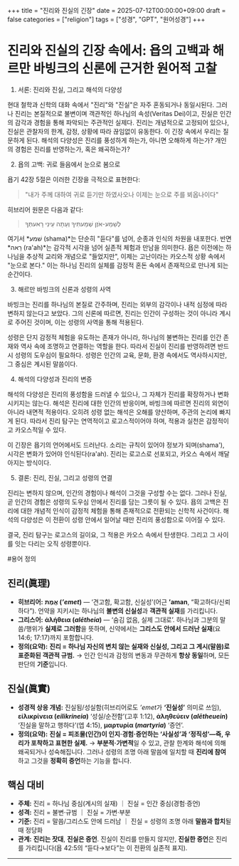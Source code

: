 +++
title = "진리와 진실의 긴장"
date = 2025-07-12T00:00:00+09:00
draft = false
categories = ["religion"]
tags = ["성경", "GPT", "원어성경"]
+++


# 진리와 진실의 긴장 속에서: 욥의 고백과 해르만 바빙크의 신론에 근거한 원어적 고찰

1. 서론: 진리와 진실, 그리고 해석의 다양성

현대 철학과 신학의 대화 속에서 "진리"와 "진실"은 자주 혼동되거나 동일시된다. 그러나 진리는 본질적으로 불변이며 객관적인 하나님의 속성(Veritas Dei)이고, 진실은 인간의 감각과 경험을 통해 파악되는 주관적인 실제다. 진리는 개념적으로 고정되어 있으나, 진실은 관찰자의 한계, 감정, 상황에 따라 끊임없이 유동한다. 이 긴장 속에서 우리는 질문하게 된다. 해석의 다양성은 진리를 풍성하게 하는가, 아니면 오해하게 하는가? 개인의 경험은 진리를 반영하는가, 혹은 왜곡하는가?

2. 욥의 고백: 귀로 들음에서 눈으로 봄으로

욥기 42장 5절은 이러한 긴장을 극적으로 표현한다:

> "내가 주께 대하여 귀로 듣기만 하였사오나 이제는 눈으로 주를 뵈옵나이다"



히브리어 원문은 다음과 같다:

> לְשֵׁמַע-אֹזֶן שְׁמַעתִּיךָ וְעַתָּה עֵינִי רָאעתְּךָ



여기서 *שׁמע (shama)*는 단순히 "듣다"를 넘어, 순종과 인식의 차원을 내포한다. 반면 *רָאה (ra'ah)*는 감각적 시각을 넘어 실존적 체험과 만남을 의미한다. 욥은 이전에는 하나님을 추상적 교리와 개념으로 "들었지만", 이제는 고난이라는 카오스적 상황 속에서 "눈으로 본다." 이는 하나님 진리의 실체를 감정적 혼돈 속에서 존재적으로 만나게 되는 순간이다.

3. 해르만 바빙크의 신론과 성령의 사역

바빙크는 진리를 하나님의 본질로 간주하며, 진리는 외부의 감각이나 내적 심정에 따라 변하지 않는다고 보았다. 그의 신론에 따르면, 진리는 인간이 구성하는 것이 아니라 계시로 주어진 것이며, 이는 성령의 사역을 통해 적용된다.

성령은 단지 감정적 체험을 유도하는 존재가 아니라, 하나님의 불변하는 진리를 인간 존재와 역사 속에 조명하고 연결하는 역할을 한다. 따라서 진실이 진리를 반영하려면 반드시 성령의 도우심이 필요하다. 성령은 인간의 교육, 문화, 환경 속에서도 역사하시지만, 그 중심은 계시된 말씀이다.

4. 해석의 다양성과 진리의 변증

해석의 다양성은 진리의 풍성함을 드러낼 수 있으나, 그 자체가 진리를 확장하거나 변화시키지는 않는다. 해석은 진리에 대한 인간의 반응이며, 바빙크에 따르면 진리의 외연이 아니라 내면적 적용이다. 오히려 성령 없는 해석은 오해를 양산하며, 주관의 논리에 빠지게 된다. 따라서 진리 탐구는 연역적이고 로고스적이어야 하며, 적용과 실천은 감정적이고 카오스적일 수 있다.

이 긴장은 욥기의 언어에서도 드러난다. 소리는 규칙이 있어야 정보가 되며(shama'), 시각은 변화가 있어야 인식된다(ra'ah). 진리는 로고스로 선포되고, 카오스 속에서 깨달아지는 방식이다.

5. 결론: 진리, 진실, 그리고 성령의 연결

진리는 변하지 않으며, 인간의 경험이나 해석이 그것을 구성할 수는 없다. 그러나 진실, 곧 인간의 경험은 성령의 도우심 안에서 진리를 담는 그릇이 될 수 있다. 욥의 고백은 진리에 대한 개념적 인식이 감정적 체험을 통해 존재적으로 전환되는 신학적 사건이다. 해석의 다양성은 이 전환이 성령 안에서 일어날 때만 진리의 풍성함으로 이어질 수 있다.

결국, 진리 탐구는 로고스의 길이요, 그 적용은 카오스 속에서 탄생한다. 그리고 그 사이를 잇는 다리는 오직 성령뿐이다.


#용어 정의  
## 진리(眞理)

* **히브리어:** **אֱמֶת (*’emet*)** — ‘견고함, 확고함, 신실성’(어근 **’aman**, “확고하다/신뢰하다”). 언약을 지키시는 하나님의 **불변의 신실성**과 **객관적 실재**를 가리킵니다.
* **그리스어:** **ἀλήθεια (*alētheia*)** — ‘숨김 없음, 실제 그대로’. 하나님과 그분의 말씀/행위가 **실제로 그러함**을 뜻하며, 신약에서는 **그리스도 안에서 드러난 실재**(요 14:6; 17:17)까지 포함합니다.
* **정의(요약):**
  **진리 = 하나님 자신의 변치 않는 실재와 신실성, 그리고 그 계시(말씀)로 표준화된 객관적 규범.**
  → 인간 인식과 감정의 변동과 무관하게 **항상 동일**하며, 모든 판단의 **기준**입니다.

## 진실(眞實)

* **성경적 상응 개념:** 진실됨/성실함(히브리어로도 *’emet*가 **‘진실성’** 의미로 쓰임), **εἰλικρίνεια (*eilikrineia*)** ‘성실/순전함’(고후 1:12), **ἀληθεύειν (*alētheuein*)** ‘진실을 말하고 행하다’(엡 4:15), **μαρτυρία (*martyria*)** ‘증언’.
* **정의(요약):**
  **진실 = 피조물(인간)이 인지·경험·증언하는 ‘사실성’과 ‘정직성’—즉, 우리가 포착하고 표현한 실제.**
  → **부분적·가변적**일 수 있고, 관찰 한계와 해석에 의해 왜곡되거나 성숙해집니다. 그러나 성령의 조명 아래 말씀에 일치할 때 **진리에 참여**하고 그것을 **정확히 증언**하는 기능을 합니다.

## 핵심 대비

* **주체:** 진리 = 하나님 중심(계시의 실재) ｜ 진실 = 인간 중심(경험·증언)
* **성격:** 진리 = 불변·규범 ｜ 진실 = 가변·부분
* **기준:** 진리 = 말씀/그리스도 안에 드러남 ｜ 진실 = 성령의 조명 아래 **말씀과 합치**될 때 정당화
* **관계:** **진리는 잣대**, **진실은 증언**. 진실이 진리를 만들지 않지만, **진실한 증언**은 진리를 가리킵니다(욥 42:5의 “듣다→보다”는 이 전환의 실존적 표지).


---
